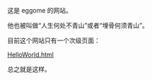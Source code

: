 这是 eggome 的网站。

他也被叫做“人生何处不青山”或者“埋骨何须青山”。

目前这个网站只有一个次级页面：

[HelloWorld.html](eggome.github.io/HelloWorld.html)

总之就是这样。
